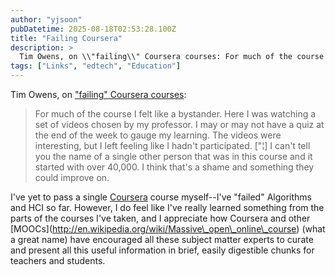 ```yaml
---
author: "yjsoon"
pubDatetime: 2025-08-18T02:53:28.100Z
title: "Failing Coursera"
description: >
  Tim Owens, on \\"failing\\" Coursera courses: For much of the course I felt like a bystander. Here I was watching a set of videos chosen by my professor. ...
tags: ["Links", "edtech", "Education"]
---
```






Tim Owens, on ["failing" Coursera courses](http://www.timmmmyboy.com/2012/08/failing-coursera/):

> For much of the course I felt like a bystander. Here I was watching a set of videos chosen by my professor. I may or may not have a quiz at the end of the week to gauge my learning. The videos were interesting, but I left feeling like I hadn't participated. \["¦\] I can't tell you the name of a single other person that was in this course and it started with over 40,000. I think that's a shame and something they could improve on.

I've yet to pass a single [Coursera](http://[Coursera]\(http://coursera.org\)) course myself--I've "failed" Algorithms and HCI so far. However, I do feel like I've really learned something from the parts of the courses I've taken, and I appreciate how Coursera and other \[MOOCs\](http://en.wikipedia.org/wiki/Massive\_open\_online\_course) (what a great name) have encouraged all these subject matter experts to curate and present all this useful information in brief, easily digestible chunks for teachers and students.